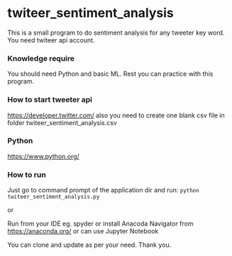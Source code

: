 # twiteer_sentiment_analysis
This is a small program to do sentiment analysis for any tweeter key word. You need twiteer api account.

### Knowledge require
You should need Python and basic ML. Rest you can practice with this program.

### How to start tweeter api
https://developer.twitter.com/
also you need to create one blank csv file in folder twiteer_sentiment_analysis.csv

### Python
https://www.python.org/

### How to run
Just go to command prompt of the application dir and run: `python twiteer_sentiment_analysis.py`

or

Run from your IDE eg. spyder or install Anacoda Navigator from https://anaconda.org/ or can use Jupyter Notebook

You can clone and update as per your need. Thank you.
